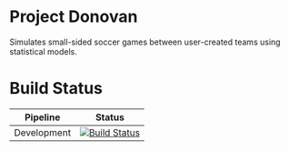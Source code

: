 # Project Donovan

Simulates small-sided soccer games between user-created teams using statistical models.

# Build Status

| Pipeline    | Status |
|-------------|--------|
| Development | [![Build Status](https://siliconesis.visualstudio.com/Donovan/_apis/build/status/Development?branchName=master)](https://siliconesis.visualstudio.com/Donovan/_build/latest?definitionId=3&branchName=master) |

